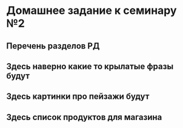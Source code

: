 # Домашнее задание к семинару №2

## Перечень разделов РД

## Здесь наверно какие то крылатые фразы будут

## Здесь картинки про пейзажи будут

## Здесь список продуктов для магазина
